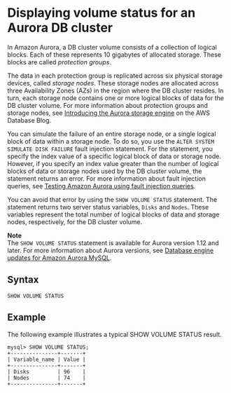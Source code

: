# Displaying volume status for an Aurora DB cluster<a name="AuroraMySQL.Managing.VolumeStatus"></a>

In Amazon Aurora, a DB cluster volume consists of a collection of logical blocks\. Each of these represents 10 gigabytes of allocated storage\. These blocks are called *protection groups*\.

The data in each protection group is replicated across six physical storage devices, called *storage nodes*\. These storage nodes are allocated across three Availability Zones \(AZs\) in the region where the DB cluster resides\. In turn, each storage node contains one or more logical blocks of data for the DB cluster volume\. For more information about protection groups and storage nodes, see [ Introducing the Aurora storage engine](https://aws.amazon.com/blogs/database/introducing-the-aurora-storage-engine/) on the AWS Database Blog\.

You can simulate the failure of an entire storage node, or a single logical block of data within a storage node\. To do so, you use the `ALTER SYSTEM SIMULATE DISK FAILURE` fault injection statement\. For the statement, you specify the index value of a specific logical block of data or storage node\. However, if you specify an index value greater than the number of logical blocks of data or storage nodes used by the DB cluster volume, the statement returns an error\. For more information about fault injection queries, see [Testing Amazon Aurora using fault injection queries](AuroraMySQL.Managing.FaultInjectionQueries.md)\.

You can avoid that error by using the `SHOW VOLUME STATUS` statement\. The statement returns two server status variables, `Disks` and `Nodes`\. These variables represent the total number of logical blocks of data and storage nodes, respectively, for the DB cluster volume\.

**Note**  
The `SHOW VOLUME STATUS` statement is available for Aurora version 1\.12 and later\. For more information about Aurora versions, see [Database engine updates for Amazon Aurora MySQL](AuroraMySQL.Updates.md)\.

## Syntax<a name="AuroraMySQL.Managing.VolumeStatus.Syntax"></a>

```
SHOW VOLUME STATUS
```

## Example<a name="AuroraMySQL.Managing.VolumeStatus.Example"></a>

The following example illustrates a typical SHOW VOLUME STATUS result\.

```
mysql> SHOW VOLUME STATUS;
+---------------+-------+
| Variable_name | Value |
+---------------+-------+
| Disks         | 96    |
| Nodes         | 74    |
+---------------+-------+
```